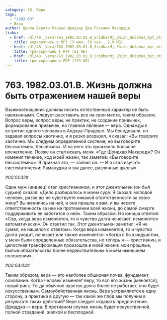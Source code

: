 ```yaml
---
category: 48. Вера
tags:
  - "1982.03"
  - Вера
author: Шрила Бхакти Ракшак Шридхар Дев-Госвами Махарадж
links:
  - href: /dl/48._Vera/763_1982.03.01.B_SridharMj_Zhizn_dolzhna_byt_otrazheniem_nashej_very.mp3
    title: аудиозапись в MP3 (3 мин. 59 сек., 2,9 МБ)
  - href: /dl/48._Vera/763_1982.03.01.B_SridharMj_Zhizn_dolzhna_byt_otrazheniem_nashej_very.rtf
    title: транскрипцию в RTF (61 КБ)
  - href: /dl/48._Vera/763_1982.03.01.B_SridharMj_Zhizn_dolzhna_byt_otrazheniem_nashej_very.pdf
    title: транскрипцию в PDF (119 КБ)
---
```


# 763. 1982.03.01.B. Жизнь должна быть отражением нашей веры

Взаимоотношения должны носить естественный характер не быть навязанными. Следует расставить все на свои места, таким образом. Вопрос веры, вопрос веры, не практик, не создание привычек, формирование привычек, но главное явление — вера. Однажды я встретил одного человека в Андхра-Прадеше. Мы беседовали, он задавал вопросы хаотично, и я резко возразил, я сказал: «Вы говорите хаотично. Мы следуем определенной системе, но вы говорите бессистемно, бессвязно». И на него это произвело большое впечатление. Позже он стал искать меня. «Где Шридхар Махарадж? Он изменил течение, ход моей жизни, так заметив: «Вы говорите бессистемно». Я признал это, — заявил он. — И я стал изучать систематически: Рамануджа и так далее, различные школы».

*#00:01:32#*

Один муж (индиец) стал христианином, и этот джентльмен (он был судьей) сказал: «Дело разбиралось в моем суде. Я сказал: молодой человек, разве вы не чувствуете никакой ответственности за свою жену? Вы женились на ней, и она пришла к вам, и вы несете ответственность за нее на протяжении всей жизни, до самой смерти поддерживать ее заботится о ней». Таким образом. Но юноша ответил: «Сэр, когда вера изменяется, то и чувство долга исчезает, изменяется автоматически». Он ответил так. Этот джентльмен заметил: «Я не сумел, не нашелся с ответом». Когда вера изменяется, то и чувство долга уходит, исчезает или также изменяется. «Когда я был индуистом, у меня были определенные обязательства, но теперь я — христианин, и целостная трансформация произошла в моей жизни: мои прошлые, былые обязательства более недействительны в моем нынешнем положении».

*#00:03:04#*

Таким образом, вера — это наиболее обширная почва, фундамент, основание. Когда человек изменяет веру, то вся его жизнь [меняется], новый риск. Тогда обычное чувство долга более не работает, оно будет искусственным. Самоубийственная жизнь. Вера устремляется в одну сторону, а практика в другую — так какой же плод мы получим в результате таких действий? Вере следует отдавать предпочтение. *Шраддха* — вера. В противном случае жизнь будет искусственной, полной страданий, жалкой и бесплодной.

